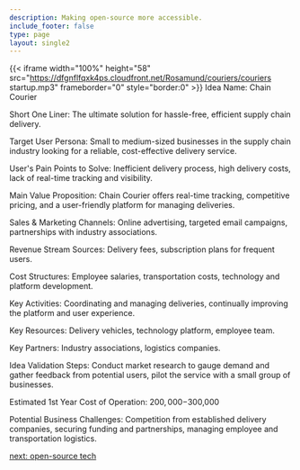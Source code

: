 ```yaml
---
description: Making open-source more accessible.
include_footer: false
type: page
layout: single2
---
```


{{< iframe width="100%" height="58" src="https://dfgnflfqxk4ps.cloudfront.net/Rosamund/couriers/couriers startup.mp3" frameborder="0" style="border:0" >}}
Idea Name: Chain Courier

Short One Liner: The ultimate solution for hassle-free, efficient supply chain delivery.

Target User Persona: Small to medium-sized businesses in the supply chain industry looking for a reliable, cost-effective delivery service.

User's Pain Points to Solve: Inefficient delivery process, high delivery costs, lack of real-time tracking and visibility.

Main Value Proposition: Chain Courier offers real-time tracking, competitive pricing, and a user-friendly platform for managing deliveries.

Sales & Marketing Channels: Online advertising, targeted email campaigns, partnerships with industry associations.

Revenue Stream Sources: Delivery fees, subscription plans for frequent users.

Cost Structures: Employee salaries, transportation costs, technology and platform development.

Key Activities: Coordinating and managing deliveries, continually improving the platform and user experience.

Key Resources: Delivery vehicles, technology platform, employee team.

Key Partners: Industry associations, logistics companies.

Idea Validation Steps: Conduct market research to gauge demand and gather feedback from potential users, pilot the service with a small group of businesses.

Estimated 1st Year Cost of Operation: $200,000-$300,000

Potential Business Challenges: Competition from established delivery companies, securing funding and partnerships, managing employee and transportation logistics.


<a href="https://workdojos.com/couriers/tech">next: open-source tech</a>

